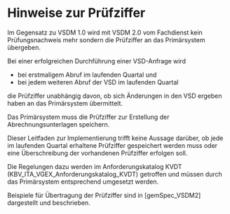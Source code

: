 # Hinweise zur Prüfziffer

Im Gegensatz zu VSDM 1.0 wird mit VSDM 2.0 vom Fachdienst kein Prüfungsnachweis mehr sondern die Prüfziffer an das Primärsystem übergeben. 

Bei einer erfolgreichen Durchführung einer VSD-Anfrage wird 
  - bei erstmaligem Abruf im laufenden Quartal und
  - bei jedem weiteren Abruf der VSD im laufenden Quartal
    
die Prüfziffer unabhängig davon, ob sich Änderungen in den VSD ergeben haben an das Primärsystem übermittelt.

Das Primärsystem muss die Prüfziffer zur Erstellung der Abrechnungsunterlagen speichern. 

Dieser Leitfaden zur Implementierung trifft keine Aussage darüber, ob jede im laufenden Quartal erhaltene Prüfziffer gespeichert werden muss oder eine Überschreibung der vorhandenen Prüfziffer erfolgen soll. 

Die Regelungen dazu werden im Anforderungskatalog KVDT (KBV_ITA_VGEX_Anforderungskatalog_KVDT) getroffen und müssen durch das Primärsystem entsprechend umgesetzt werden.

Beispiele für Übertragung der Prüfziffer sind in [gemSpec_VSDM2] dargestellt und beschrieben.
















